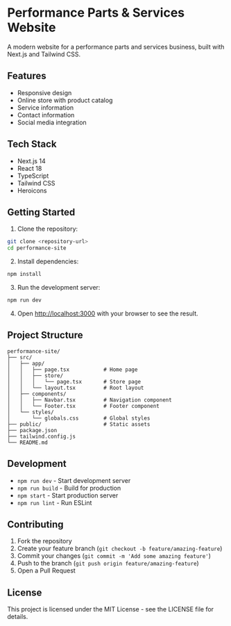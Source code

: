 # Performance Parts & Services Website

A modern website for a performance parts and services business, built with Next.js and Tailwind CSS.

## Features

- Responsive design
- Online store with product catalog
- Service information
- Contact information
- Social media integration

## Tech Stack

- Next.js 14
- React 18
- TypeScript
- Tailwind CSS
- Heroicons

## Getting Started

1. Clone the repository:
```bash
git clone <repository-url>
cd performance-site
```

2. Install dependencies:
```bash
npm install
```

3. Run the development server:
```bash
npm run dev
```

4. Open [http://localhost:3000](http://localhost:3000) with your browser to see the result.

## Project Structure

```
performance-site/
├── src/
│   ├── app/
│   │   ├── page.tsx           # Home page
│   │   ├── store/
│   │   │   └── page.tsx       # Store page
│   │   └── layout.tsx         # Root layout
│   ├── components/
│   │   ├── Navbar.tsx         # Navigation component
│   │   └── Footer.tsx         # Footer component
│   └── styles/
│       └── globals.css        # Global styles
├── public/                    # Static assets
├── package.json
├── tailwind.config.js
└── README.md
```

## Development

- `npm run dev` - Start development server
- `npm run build` - Build for production
- `npm start` - Start production server
- `npm run lint` - Run ESLint

## Contributing

1. Fork the repository
2. Create your feature branch (`git checkout -b feature/amazing-feature`)
3. Commit your changes (`git commit -m 'Add some amazing feature'`)
4. Push to the branch (`git push origin feature/amazing-feature`)
5. Open a Pull Request

## License

This project is licensed under the MIT License - see the LICENSE file for details. 
